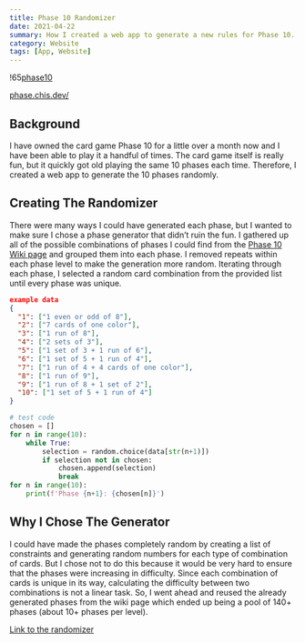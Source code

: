 ```yaml
---
title: Phase 10 Randomizer
date: 2021-04-22
summary: How I created a web app to generate a new rules for Phase 10.
category: Website
tags: [App, Website]
---
```



!65[phase10](/images/phase10.png)

[phase.chis.dev/](https://phase.chis.dev/)

## Background

I have owned the card game Phase 10 for a little over a month now and I have been able to play it a handful of times. The card game itself is really fun, but it quickly got old playing the same 10 phases each time. Therefore, I created a web app to generate the 10 phases randomly.

## Creating The Randomizer

There were many ways I could have generated each phase, but I wanted to make sure I chose a phase generator that didn’t ruin the fun. I gathered up all of the possible combinations of phases I could find from the [Phase 10 Wiki page](https://en.wikipedia.org/wiki/Phase_10) and grouped them into each phase. I removed repeats within each phase level to make the generation more random. Iterating through each phase, I selected a random card combination from the provided list until every phase was unique.

```json
example data
{
  "1": ["1 even or odd of 8"],
  "2": ["7 cards of one color"],
  "3": ["1 run of 8"],
  "4": ["2 sets of 3"],
  "5": ["1 set of 3 + 1 run of 6"],
  "6": ["1 set of 5 + 1 run of 4"],
  "7": ["1 run of 4 + 4 cards of one color"],
  "8": ["1 run of 9"],
  "9": ["1 run of 8 + 1 set of 2"],
  "10": ["1 set of 5 + 1 run of 4"]
}
```

```python
# test code
chosen = []
for n in range(10):
    while True:
        selection = random.choice(data[str(n+1)])
        if selection not in chosen:
            chosen.append(selection)
            break
for n in range(10):
    print(f'Phase {n+1}: {chosen[n]}')
```

## Why I Chose The Generator

I could have made the phases completely random by creating a list of constraints and generating random numbers for each type of combination of cards. But I chose not to do this because it would be very hard to ensure that the phases were increasing in difficulty. Since each combination of cards is unique in its way, calculating the difficulty between two combinations is not a linear task. So, I went ahead and reused the already generated phases from the wiki page which ended up being a pool of 140+ phases (about 10+ phases per level).

[Link to the randomizer](https://phase.chis.dev/)
